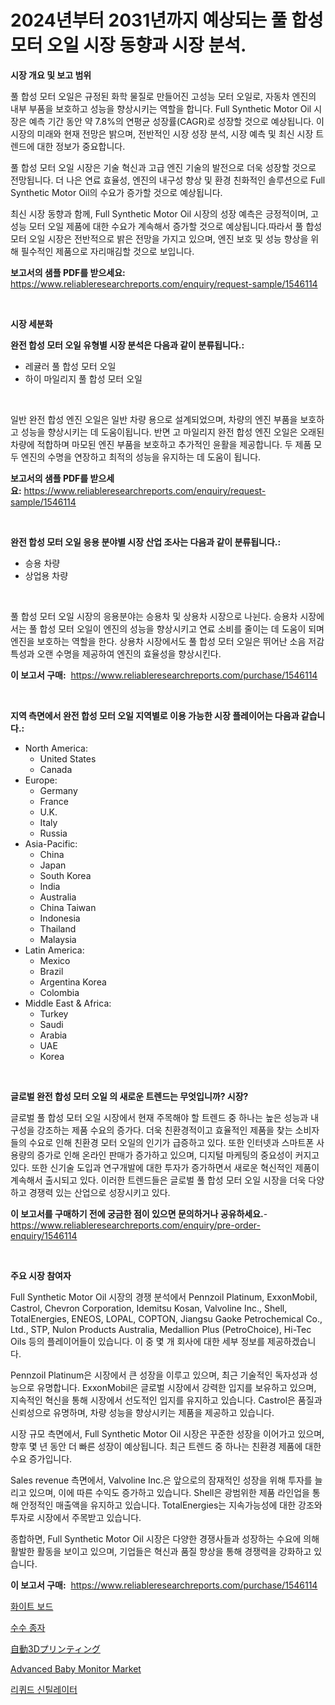 <p><h1>2024년부터 2031년까지 예상되는 풀 합성 모터 오일 시장 동향과 시장 분석.</h1></p><p><strong>시장 개요 및 보고 범위</strong></p>
<p><p>풀 합성 모터 오일은 규정된 화학 물질로 만들어진 고성능 모터 오일로, 자동차 엔진의 내부 부품을 보호하고 성능을 향상시키는 역할을 합니다. Full Synthetic Motor Oil 시장은 예측 기간 동안 약 7.8%의 연평균 성장률(CAGR)로 성장할 것으로 예상됩니다. 이 시장의 미래와 현재 전망은 밝으며, 전반적인 시장 성장 분석, 시장 예측 및 최신 시장 트렌드에 대한 정보가 중요합니다.</p><p>풀 합성 모터 오일 시장은 기술 혁신과 고급 엔진 기술의 발전으로 더욱 성장할 것으로 전망됩니다. 더 나은 연료 효율성, 엔진의 내구성 향상 및 환경 친화적인 솔루션으로 Full Synthetic Motor Oil의 수요가 증가할 것으로 예상됩니다.</p><p>최신 시장 동향과 함께, Full Synthetic Motor Oil 시장의 성장 예측은 긍정적이며, 고성능 모터 오일 제품에 대한 수요가 계속해서 증가할 것으로 예상됩니다.따라서 풀 합성 모터 오일 시장은 전반적으로 밝은 전망을 가지고 있으며, 엔진 보호 및 성능 향상을 위해 필수적인 제품으로 자리매김할 것으로 보입니다.</p></p>
<p><strong>보고서의 샘플 PDF를 받으세요:</strong> <a href="https://www.reliableresearchreports.com/enquiry/request-sample/1546114">https://www.reliableresearchreports.com/enquiry/request-sample/1546114</a></p>
<p>&nbsp;</p>
<p><strong>시장 세분화</strong></p>
<p><strong>완전 합성 모터 오일 유형별 시장 분석은 다음과 같이 분류됩니다.:</strong></p>
<p><ul><li>레귤러 풀 합성 모터 오일</li><li>하이 마일리지 풀 합성 모터 오일</li></ul></p>
<p>&nbsp;</p>
<p><p>일반 완전 합성 엔진 오일은 일반 차량 용으로 설계되었으며, 차량의 엔진 부품을 보호하고 성능을 향상시키는 데 도움이됩니다. 반면 고 마일리지 완전 합성 엔진 오일은 오래된 차량에 적합하며 마모된 엔진 부품을 보호하고 추가적인 윤활을 제공합니다. 두 제품 모두 엔진의 수명을 연장하고 최적의 성능을 유지하는 데 도움이 됩니다.</p></p>
<p><strong>보고서의 샘플 PDF를 받으세요:</strong>&nbsp;<a href="https://www.reliableresearchreports.com/enquiry/request-sample/1546114">https://www.reliableresearchreports.com/enquiry/request-sample/1546114</a></p>
<p>&nbsp;</p>
<p><strong> 완전 합성 모터 오일 응용 분야별 시장 산업 조사는 다음과 같이 분류됩니다.:</strong></p>
<p><ul><li>승용 차량</li><li>상업용 차량</li></ul></p>
<p>&nbsp;</p>
<p><p>풀 합성 모터 오일 시장의 응용분야는 승용차 및 상용차 시장으로 나뉜다. 승용차 시장에서는 풀 합성 모터 오일이 엔진의 성능을 향상시키고 연료 소비를 줄이는 데 도움이 되며 엔진을 보호하는 역할을 한다. 상용차 시장에서도 풀 합성 모터 오일은 뛰어난 소음 저감 특성과 오랜 수명을 제공하여 엔진의 효율성을 향상시킨다.</p></p>
<p><strong>이 보고서 구매:</strong>&nbsp; <a href="https://www.reliableresearchreports.com/purchase/1546114">https://www.reliableresearchreports.com/purchase/1546114</a></p>
<p>&nbsp;</p>
<p><strong>지역 측면에서 완전 합성 모터 오일 지역별로 이용 가능한 시장 플레이어는 다음과 같습니다.:</strong></p>
<p><ul>
    <li>
        North America:
        <ul>
            <li>United States</li>
            <li>Canada</li>
        </ul>
    </li>
    <li>
        Europe:
        <ul>
            <li>Germany</li>
            <li>France</li>
            <li>U.K.</li>
            <li>Italy</li>
            <li>Russia</li>
        </ul>
    </li>
    <li>
        Asia-Pacific:
        <ul>
            <li>China</li>
            <li>Japan</li>
            <li>South Korea</li>
            <li>India</li>
            <li>Australia</li>
            <li>China Taiwan</li>
            <li>Indonesia</li>
            <li>Thailand</li>
            <li>Malaysia</li>
        </ul>
    </li>
    <li>
        Latin America:
        <ul>
            <li>Mexico</li>
            <li>Brazil</li>
            <li>Argentina Korea</li>
            <li>Colombia</li>
        </ul>
    </li>
    <li>
        Middle East & Africa:
        <ul>
            <li>Turkey</li>
            <li>Saudi</li>
            <li>Arabia</li>
            <li>UAE</li>
            <li>Korea</li>
        </ul>
    </li>
    </ul></p>
<p>&nbsp;</p>
<p><strong>글로벌 완전 합성 모터 오일 의 새로운 트렌드는 무엇입니까? 시장?</strong></p>
<p><p>글로벌 풀 합성 모터 오일 시장에서 현재 주목해야 할 트렌드 중 하나는 높은 성능과 내구성을 강조하는 제품 수요의 증가다. 더욱 친환경적이고 효율적인 제품을 찾는 소비자들의 수요로 인해 친환경 모터 오일의 인기가 급증하고 있다. 또한 인터넷과 스마트폰 사용량의 증가로 인해 온라인 판매가 증가하고 있으며, 디지털 마케팅의 중요성이 커지고 있다. 또한 신기술 도입과 연구개발에 대한 투자가 증가하면서 새로운 혁신적인 제품이 계속해서 출시되고 있다. 이러한 트렌드들은 글로벌 풀 합성 모터 오일 시장을 더욱 다양하고 경쟁력 있는 산업으로 성장시키고 있다.</p></p>
<p><strong>이 보고서를 구매하기 전에 궁금한 점이 있으면 문의하거나 공유하세요.</strong>- <a href="https://www.reliableresearchreports.com/enquiry/pre-order-enquiry/1546114">https://www.reliableresearchreports.com/enquiry/pre-order-enquiry/1546114</a></p>
<p>&nbsp;</p>
<p><strong>주요 시장 참여자</strong></p>
<p><p>Full Synthetic Motor Oil 시장의 경쟁 분석에서 Pennzoil Platinum, ExxonMobil, Castrol, Chevron Corporation, Idemitsu Kosan, Valvoline Inc., Shell, TotalEnergies, ENEOS, LOPAL, COPTON, Jiangsu Gaoke Petrochemical Co., Ltd., STP, Nulon Products Australia, Medallion Plus (PetroChoice), Hi-Tec Oils 등의 플레이어들이 있습니다. 이 중 몇 개 회사에 대한 세부 정보를 제공하겠습니다. </p><p>Pennzoil Platinum은 시장에서 큰 성장을 이루고 있으며, 최근 기술적인 독자성과 성능으로 유명합니다. ExxonMobil은 글로벌 시장에서 강력한 입지를 보유하고 있으며, 지속적인 혁신을 통해 시장에서 선도적인 입지를 유지하고 있습니다. Castrol은 품질과 신뢰성으로 유명하며, 차량 성능을 향상시키는 제품을 제공하고 있습니다.</p><p>시장 규모 측면에서, Full Synthetic Motor Oil 시장은 꾸준한 성장을 이어가고 있으며, 향후 몇 년 동안 더 빠른 성장이 예상됩니다. 최근 트렌드 중 하나는 친환경 제품에 대한 수요 증가입니다. </p><p>Sales revenue 측면에서, Valvoline Inc.은 앞으로의 잠재적인 성장을 위해 투자를 늘리고 있으며, 이에 따른 수익도 증가하고 있습니다. Shell은 광범위한 제품 라인업을 통해 안정적인 매출액을 유지하고 있습니다. TotalEnergies는 지속가능성에 대한 강조와 투자로 시장에서 주목받고 있습니다.</p><p>종합하면, Full Synthetic Motor Oil 시장은 다양한 경쟁사들과 성장하는 수요에 의해 활발한 활동을 보이고 있으며, 기업들은 혁신과 품질 향상을 통해 경쟁력을 강화하고 있습니다.</p></p>
<p><strong>이 보고서 구매:</strong>&nbsp;&nbsp;<a href="https://www.reliableresearchreports.com/purchase/1546114">https://www.reliableresearchreports.com/purchase/1546114</a></p>
<p><p><a href="https://medium.com/@dayanarunolfsdottir/%ED%99%94%EC%9D%B4%ED%8A%B8%EB%B3%B4%EB%93%9C-%EC%8B%9C%EC%9E%A5-%EA%B2%BD%EC%9F%81-%EB%B6%84%EC%84%9D-%EC%8B%9C%EC%9E%A5-%EB%8F%99%ED%96%A5-%EB%B0%8F-2031%EB%85%84%EA%B9%8C%EC%A7%80-%EC%98%88%EC%83%81-c5da884f7551">화이트 보드</a></p><p><a href="https://medium.com/@axintepreda1/%EC%98%A5%EC%88%98%EC%88%98%EC%94%A8%EC%95%97-%EC%8B%9C%EC%9E%A5-%EB%B3%B4%EA%B3%A0%EC%84%9C%EB%8A%94-%EC%9D%B4-%EC%8B%9C%EC%9E%A5%EC%9D%98-%EC%B5%9C%EC%8B%A0-%EB%8F%99%ED%96%A5%EA%B3%BC-%EC%84%B1%EC%9E%A5-%EA%B8%B0%ED%9A%8C%EB%A5%BC-%EB%B3%B4%EC%97%AC%EC%A4%8D%EB%8B%88%EB%8B%A4-fdc8b7e8e189">수수 종자</a></p><p><a href="https://github.com/EmoryYundt1935/Market-Research-Report-List-1/blob/main/840313914185.md">自動3Dプリンティング</a></p><p><a href="https://github.com/dx0328/Market-Research-Report-List-2/blob/main/advanced-baby-monitor-market.md">Advanced Baby Monitor Market</a></p><p><a href="https://github.com/CliftonFisher9067/Market-Research-Report-List-1/blob/main/312433813273.md">리퀴드 신틸레이터</a></p></p>
